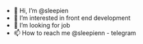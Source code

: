- 👋 Hi, I’m @sleepien
- 👀 I’m interested in front end development
- 💞️ I’m looking for job
- 📫 How to reach me @sleepienn - telegram
